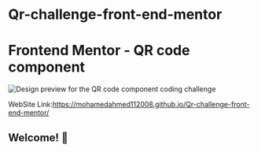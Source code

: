 # Qr-challenge-front-end-mentor

# Frontend Mentor - QR code component

![Design preview for the QR code component coding challenge](./design/desktop-preview.jpg)

WebSite Link:https://mohamedahmed112008.github.io/Qr-challenge-front-end-mentor/

## Welcome! 👋

